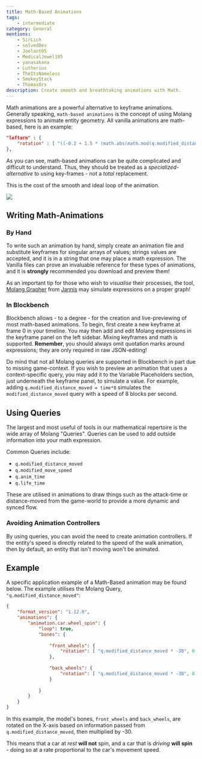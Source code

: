 ```yaml
---
title: Math-Based Animations
tags:
    - intermediate
category: General
mentions:
    - SirLich
    - solvedDev
    - Joelant05
    - MedicalJewel105
    - yanasakana
    - Luthorius
    - TheItsNameless
    - SmokeyStack
    - ThomasOrs
description: Create smooth and breathtaking animations with Math.
---
```


Math animations are a powerful alternative to keyframe animations. Generally speaking, `math-based animations` is the concept of using Molang expressions to animate entity geometry. All vanilla animations are math-based, here is an example:

<CodeHeader></CodeHeader>

```json
"leftarm" : {
    "rotation" : [ "((-0.2 + 1.5 * (math.abs(math.mod(q.modified_distance_moved, 13) - 6.5) - 3.25) / 3.25) * q.modified_move_speed) * 57.3 - v.agent.armxrotationfactor", 0.0, "-v.agent.armzrotation" ]
},
```

As you can see, math-based animations can be quite complicated and difficult to understand. Thus, they should be treated as a _specialized-alternative_ to using key-frames - not a *total* replacement.

This is the cost of the smooth and ideal loop of the animation.

![](/assets/images/visuals/math-based-animations/animation-1.gif)

## Writing Math-Animations

### By Hand

To write such an animation by hand, simply create an animation file and substitute keyframes for singular arrays of values; strings values are accepted, and it is in a string that one may place a math expression. The Vanilla files can prove an invaluable reference for these types of animations, and it is **strongly** recommended you download and preview them!

As an important tip for those who wish to *visualise* their processes, the tool, [Molang Grapher](https://jannisx11.github.io/molang-grapher/) from [Jannis](https://twitter.com/jannisx11) may simulate expressions on a proper graph!

### In Blockbench

Blockbench allows - to a degree - for the creation and live-previewing of most math-based animations.
To begin, first create a new keyframe at frame 0 in your timeline. You may then add and edit Molang expressions in the keyframe panel on the left sidebar. Mixing keyframes and math is supported.
**Remember**, you should always omit quotation marks around expressions; they are only required in raw JSON-editing!

Do mind that not all Molang queries are supported in Blockbench in part due to missing game-context. If you wish to preview an animation that uses a context-specific query, you may add it to the Variable Placeholders section, just underneath the keyframe panel, to simulate a value.
For example, adding `q.modified_distance_moved = time*8` simulates the `modified_distance_moved` query with a speed of 8 blocks per second.

## Using Queries

The largest and most useful of tools in our mathematical repertoire is the wide array of Molang "Queries". Queries can be used to add outside information into your math expression.

Common Queries include:

-   `q.modified_distance_moved`
-   `q.modified_move_speed`
-   `q.anim_time`
-   `q.life_time`

These are utilised in animations to draw things such as the attack-time or distance-moved from the game-world to provide a more dynamic and synced flow.

### Avoiding Animation Controllers

By using queries, you can avoid the need to create animation controllers. If the entity's speed is directly related to the speed of the walk animation, then by default, an entity that isn't moving won't be animated.

## Example

A specific application example of a Math-Based animation may be found below. The example utilises the Molang Query, `"q.modified_distance_moved"`:

<CodeHeader></CodeHeader>

```json
{
	"format_version": "1.12.0",
	"animations": {
		"animation.car.wheel_spin": {
			"loop": true,
			"bones": {
			
				"front_wheels": {
					"rotation": [ "q.modified_distance_moved * -30", 0, 0 ]
				},
				
				"back_wheels": {
					"rotation": [ "q.modified_distance_moved * -30", 0, 0 ]
				}
				
			}
		}
	}
}
```

In this example, the model's bones, `front_wheels` and `back_wheels`, are rotated on the X-axis based on information passed from `q.modified_distance_moved`, then multiplied by -30.

This means that a car at *rest* **will not** spin, and a car that is *driving* **will spin** - doing so at a rate proportional to the car's movement speed.
